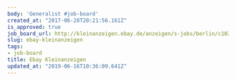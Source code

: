 ```yaml
---
body: 'Generalist #job-board'
created_at: "2017-06-28T20:21:56.161Z"
is_approved: true
job_board_url: http://kleinanzeigen.ebay.de/anzeigen/s-jobs/berlin/c102l3331
slug: ebay-kleinanzeigen
tags:
- job-board
title: Ebay Kleinanzeigen
updated_at: "2019-06-16T10:36:09.641Z"
---
```

